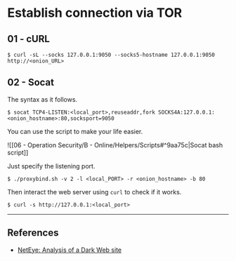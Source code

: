 # Establish connection via TOR

## 01 - cURL

```
$ curl -sL --socks 127.0.0.1:9050 --socks5-hostname 127.0.0.1:9050 http://<onion_URL>
```

## 02 - Socat

The syntax as it follows.

```
$ socat TCP4-LISTEN:<local_port>,reuseaddr,fork SOCKS4A:127.0.0.1:<onion_hostname>:80,socksport=9050
```

You can use the script to make your life easier.

![[06 - Operation Security/B - Online/Helpers/Scripts#^9aa75c|Socat bash script]]

Just specify the listening port.

```
$ ./proxybind.sh -v 2 -l <local_PORT> -r <onion_hostname> -b 80
```

Then interact the web server using `curl` to check if it works.

```
$ curl -s http://127.0.0.1:<local_port>
```

---
## References

- [NetEye: Analysis of a Dark Web site](https://www.neteye-blog.com/2021/07/analysis-of-a-dark-web-site/)